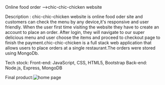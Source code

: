 Online food order -->chic-chic-chicken website

Description : chic-chic-chicken website is online food oder site and customers can check the menu by any device,it's responsive and user friendly. When the user first time visiting the website they have to create an account to place an order. After login, they will navigate to our super delicious menu and user choose the items and proceed to checkout page to finish the payment.chic-chic-chicken is a full stack web application that allows users to place orders at a single restaurant.The orders were stored using MongoDb.

Tech stock:
Front-end: JavaScript, CSS, HTML5, Bootstrap
Back-end: Node.js, Express, MongoDB

Final product:![home page](https://user-images.githubusercontent.com/105827291/183276711-ecfc0780-614a-4276-968c-6be34b435318.jpg)
